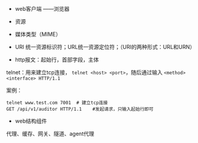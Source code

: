 - web客户端 ——浏览器

- 资源

- 媒体类型（MIME）

- URI 统一资源标识符；URL统一资源定位符；（URI的两种形式：URL和URN）

- http报文：起始行，首部字段，主体

telnet：用来建立tcp连接， `telnet <host> <port>`，随后通过输入 `<method> <interface> HTTP/1.1`

案例：

```shell
telnet www.test.com 7001  # 建立tcp连接
GET /api/v1/auditor HTTP/1.1    #发起请求，只输入起始行即可
```

- web结构组件

代理、缓存、网关、隧道、agent代理



